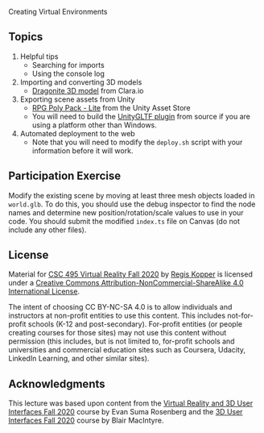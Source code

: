 Creating Virtual Environments

## Topics

1. Helpful tips
   - Searching for imports
   - Using the console log
2. Importing and converting 3D models 
   - [Dragonite 3D model](https://clara.io/view/5cf54194-6b42-4d1e-bfc3-4fff1f89287c#) from Clara.io
3. Exporting scene assets from Unity
   - [RPG Poly Pack - Lite](https://assetstore.unity.com/packages/3d/environments/landscapes/rpg-poly-pack-lite-148410) from the Unity Asset Store
   - You will need to build the [UnityGLTF plugin](https://github.com/KhronosGroup/UnityGLTF) from source if you are using a platform other than Windows.
4. Automated deployment to the web
   - Note that you will need to modify the `deploy.sh` script with your information before it will work.

## Participation Exercise

Modify the existing scene by moving at least three mesh objects loaded in `world.glb`.  To do this, you should use the debug inspector to find the node names and determine new position/rotation/scale values to use in your code.  You should submit the modified `index.ts` file on Canvas (do not include any other files).

## License

Material for [CSC 495 Virtual Reality Fall 2020](https://github.com/csc495-vr-f2022/) by [Regis Kopper](https://regiskopper.com/) is licensed under a [Creative Commons Attribution-NonCommercial-ShareAlike 4.0 International License](http://creativecommons.org/licenses/by-nc-sa/4.0/).

The intent of choosing CC BY-NC-SA 4.0 is to allow individuals and instructors at non-profit entities to use this content.  This includes not-for-profit schools (K-12 and post-secondary). For-profit entities (or people creating courses for those sites) may not use this content without permission (this includes, but is not limited to, for-profit schools and universities and commercial education sites such as Coursera, Udacity, LinkedIn Learning, and other similar sites).   

## Acknowledgments

This lecture was based upon content from the [Virtual Reality and 3D User Interfaces Fall 2020](https://github.com/CSCI-5619-Fall-2020) course by Evan Suma Rosenberg and the [3D User Interfaces Fall 2020](https://github.blairmacintyre.me/3dui-class-f20) course by Blair MacIntyre.
